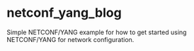 # netconf_yang_blog
Simple NETCONF/YANG example for how to get started using NETCONF/YANG for network configuration.  
